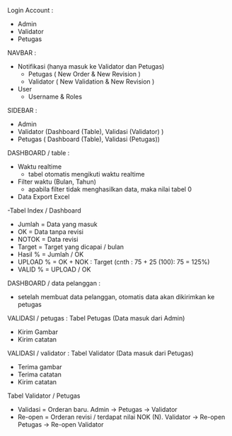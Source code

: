Login Account : 
 - Admin 
 - Validator 
 - Petugas

NAVBAR : 
 - Notifikasi (hanya masuk ke Validator dan Petugas)
   - Petugas ( New Order & New Revision )
   - Validator ( New Validation & New Revision )
 - User
   - Username & Roles 

SIDEBAR : 
- Admin
- Validator (Dashboard (Table), Validasi (Validator) ) 
- Petugas ( Dashboard (Table), Validasi (Petugas)) 

DASHBOARD / table : 
 - Waktu realtime
   - tabel otomatis mengikuti waktu realtime
 - Filter waktu (Bulan, Tahun)
   - apabila filter tidak menghasilkan data, maka nilai tabel 0 
 - Data Export Excel

 -Tabel Index / Dashboard 
  - Jumlah = Data yang masuk 
  - OK = Data tanpa revisi 
  - NOTOK = Data revisi
  - Target = Target yang dicapai / bulan
  - Hasil % = Jumlah / OK 
  - UPLOAD % = OK + NOK : Target (cnth : 75 + 25 (100): 75 = 125%)  
  - VALID % = UPLOAD / OK

DASHBOARD / data pelanggan : 
- setelah membuat data pelanggan, otomatis data akan dikirimkan ke petugas

VALIDASI / petugas :
 Tabel Petugas (Data masuk dari Admin) 
   - Kirim Gambar 
   - Kirim catatan 
      
VALIDASI / validator : 
 Tabel Validator (Data masuk dari Petugas)
 - Terima gambar 
 - Terima catatan 
 - Kirim catatan 
 
Tabel Validator / Petugas 
- Validasi = Orderan baru. Admin -> Petugas -> Validator
- Re-open = Orderan revisi / terdapat nilai NOK (N). Validator -> Re-open Petugas -> Re-open Validator 
